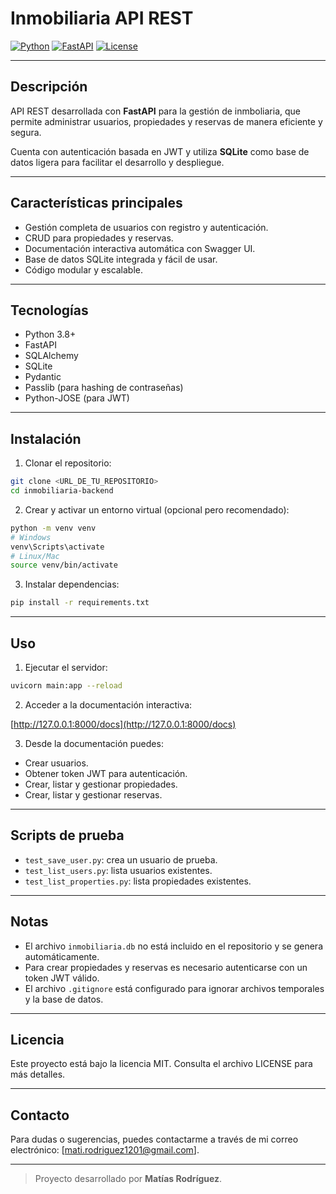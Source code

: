 # Inmobiliaria API REST

[![Python](https://img.shields.io/badge/python-3.8%2B-blue)](https://www.python.org/)
[![FastAPI](https://img.shields.io/badge/FastAPI-v0.95.0-green)](https://fastapi.tiangolo.com/)
[![License](https://img.shields.io/badge/license-MIT-orange.svg)](LICENSE)

---

## Descripción

API REST desarrollada con **FastAPI** para la gestión de inmboliaria, que permite administrar usuarios, propiedades y reservas de manera eficiente y segura.

Cuenta con autenticación basada en JWT y utiliza **SQLite** como base de datos ligera para facilitar el desarrollo y despliegue.

---

## Características principales

- Gestión completa de usuarios con registro y autenticación.
- CRUD para propiedades y reservas.
- Documentación interactiva automática con Swagger UI.
- Base de datos SQLite integrada y fácil de usar.
- Código modular y escalable.

---

## Tecnologías

- Python 3.8+
- FastAPI
- SQLAlchemy
- SQLite
- Pydantic
- Passlib (para hashing de contraseñas)
- Python-JOSE (para JWT)

---

## Instalación

1. Clonar el repositorio:

```bash
git clone <URL_DE_TU_REPOSITORIO>
cd inmobiliaria-backend
```

2. Crear y activar un entorno virtual (opcional pero recomendado):

```bash
python -m venv venv
# Windows
venv\Scripts\activate
# Linux/Mac
source venv/bin/activate
```

3. Instalar dependencias:

```bash
pip install -r requirements.txt
```

---

## Uso

1. Ejecutar el servidor:

```bash
uvicorn main:app --reload
```

2. Acceder a la documentación interactiva:

[http://127.0.0.1:8000/docs](http://127.0.0.1:8000/docs)

3. Desde la documentación puedes:

- Crear usuarios.
- Obtener token JWT para autenticación.
- Crear, listar y gestionar propiedades.
- Crear, listar y gestionar reservas.

---

## Scripts de prueba

- `test_save_user.py`: crea un usuario de prueba.
- `test_list_users.py`: lista usuarios existentes.
- `test_list_properties.py`: lista propiedades existentes.

---

## Notas

- El archivo `inmobiliaria.db` no está incluido en el repositorio y se genera automáticamente.
- Para crear propiedades y reservas es necesario autenticarse con un token JWT válido.
- El archivo `.gitignore` está configurado para ignorar archivos temporales y la base de datos.

---

## Licencia

Este proyecto está bajo la licencia MIT. Consulta el archivo LICENSE para más detalles.

---

## Contacto

Para dudas o sugerencias, puedes contactarme a través de mi correo electrónico: [mati.rodriguez1201@gmail.com].

---

> Proyecto desarrollado por **Matías Rodríguez**.
